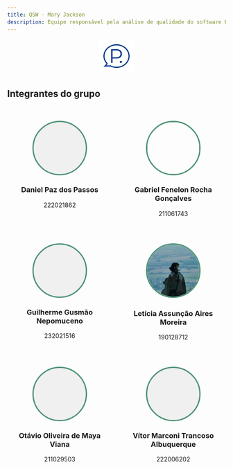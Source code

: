 ```yaml
---
title: QSW - Mary Jackson
description: Equipe responsável pela análise de qualidade do software Pontua.
---
```


<div style="text-align: center; margin-bottom: 2rem;">
  <img src="/docs/public/images/V3_C3.png" 
       alt="Logo do Software Pontua" 
       style="width: 80px; height: auto; display: inline-block;" />
</div>

## Integrantes do grupo

<div style="
  display: grid;
  grid-template-columns: repeat(auto-fit, minmax(210px, 1fr));
  gap: 20px;
  margin-top: 30px;
">

  <!-- Daniel Paz dos Passos -->
  <div style="text-align: center; background: transparent; padding: 20px; border-radius: 10px;">
    <div style="width: 120px; height: 120px; border-radius: 50%; border: 3px solid #4e9375; background: #f0f0f0; display: flex; align-items: center; justify-content: center; margin: 0 auto; font-size: 48px; color: #4e9375;"></div>
    <h3>Daniel Paz dos Passos</h3>
    <h7>222021862</h7>
  </div>

  <!-- Gabriel Fenelon Rocha Gonçalves -->
  <div style="text-align: center; background: transparent; padding: 20px; border-radius: 10px;">
    <img src="/src/assets/f1-2.jpg" style="width: 120px; height: 120px; object-fit: cover; border-radius: 50%; border: 3px solid #4e9375;">
    <h3>Gabriel Fenelon Rocha Gonçalves</h3>
    <h7>211061743</h7>
  </div>

  <!-- Guilherme Gusmão Nepomuceno -->
  <div style="text-align: center; background: transparent; padding: 20px; border-radius: 10px;">
    <div style="width: 120px; height: 120px; border-radius: 50%; border: 3px solid #4e9375; background: #f0f0f0; display: flex; align-items: center; justify-content: center; margin: 0 auto; font-size: 48px; color: #4e9375;"></div>
    <h3>Guilherme Gusmão Nepomuceno</h3>
    <h7>232021516</h7>
  </div>

  <!-- Letícia Assunção Aires Moreira -->
  <div style="text-align: center; background: transparent; padding: 20px; border-radius: 10px;">
    <img src="/docs/public/images/team/leticia.jpeg" style="width: 120px; height: 120px; object-fit: cover; border-radius: 50%; border: 3px solid #4e9375;">
    <h3>Letícia Assunção Aires Moreira</h3>
    <h7>190128712</h7>
    
  </div>

  <!-- Otávio Oliveira de Maya Viana -->
  <div style="text-align: center; background: transparent; padding: 20px; border-radius: 10px;">
    <div style="width: 120px; height: 120px; border-radius: 50%; border: 3px solid #4e9375; background: #f0f0f0; display: flex; align-items: center; justify-content: center; margin: 0 auto; font-size: 48px; color: #4e9375;"></div>
    <h3>Otávio Oliveira de Maya Viana</h3>
    <h7>211029503</h7>
  </div>

  <!-- Vítor Marconi Trancoso Albuquerque -->
  <div style="text-align: center; background: transparent; padding: 20px; border-radius: 10px;">
    <div style="width: 120px; height: 120px; border-radius: 50%; border: 3px solid #4e9375; background: #f0f0f0; display: flex; align-items: center; justify-content: center; margin: 0 auto; font-size: 48px; color: #4e9375;"></div>
    <h3>Vítor Marconi Trancoso Albuquerque</h3>
    <h7>222006202</h7>
  </div>

</div>
